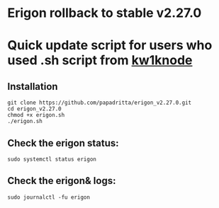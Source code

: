 # Erigon rollback to stable v2.27.0
# Quick update script for users who used .sh script from [kw1knode](https://github.com/kw1knode/erigon_bash_v2)

## Installation
```
git clone https://github.com/papadritta/erigon_v2.27.0.git
cd erigon_v2.27.0
chmod +x erigon.sh
./erigon.sh
```
## Check the erigon status:
```
sudo systemctl status erigon
```

## Check the erigon& logs:
```
sudo journalctl -fu erigon
```
